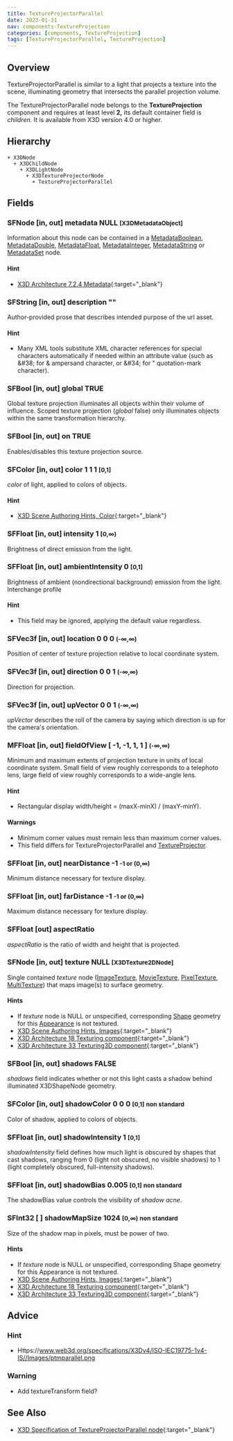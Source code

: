 ```yaml
---
title: TextureProjectorParallel
date: 2023-01-31
nav: components-TextureProjection
categories: [components, TextureProjection]
tags: [TextureProjectorParallel, TextureProjection]
---
```

<style>
.post h3 {
   word-spacing: 0.2em;
}
</style>

## Overview

TextureProjectorParallel is similar to a light that projects a texture into the scene, illuminating geometry that intersects the parallel projection volume.

The TextureProjectorParallel node belongs to the **TextureProjection** component and requires at least level **2,** its default container field is *children.* It is available from X3D version 4.0 or higher.

## Hierarchy

```
+ X3DNode
  + X3DChildNode
    + X3DLightNode
      + X3DTextureProjectorNode
        + TextureProjectorParallel
```

## Fields

### SFNode [in, out] **metadata** NULL <small>[X3DMetadataObject]</small>

Information about this node can be contained in a [MetadataBoolean](/x_ite/components/core/metadataboolean/), [MetadataDouble](/x_ite/components/core/metadatadouble/), [MetadataFloat](/x_ite/components/core/metadatafloat/), [MetadataInteger](/x_ite/components/core/metadatainteger/), [MetadataString](/x_ite/components/core/metadatastring/) or [MetadataSet](/x_ite/components/core/metadataset/) node.

#### Hint

- [X3D Architecture 7.2.4 Metadata](https://www.web3d.org/specifications/X3Dv4/ISO-IEC19775-1v4-IS//Part01/components/core.html#Metadata){:target="_blank"}

### SFString [in, out] **description** ""

Author-provided prose that describes intended purpose of the url asset.

#### Hint

- Many XML tools substitute XML character references for special characters automatically if needed within an attribute value (such as &amp;#38; for &amp; ampersand character, or &amp;#34; for " quotation-mark character).

### SFBool [in, out] **global** TRUE

Global texture projection illuminates all objects within their volume of influence. Scoped texture projection (*global* false) only illuminates objects within the same transformation hierarchy.

### SFBool [in, out] **on** TRUE

Enables/disables this texture projection source.

### SFColor [in, out] **color** 1 1 1 <small>[0,1]</small>

*color* of light, applied to colors of objects.

#### Hint

- [X3D Scene Authoring Hints, Color](https://www.web3d.org/x3d/content/examples/X3dSceneAuthoringHints.html#Color){:target="_blank"}

### SFFloat [in, out] **intensity** 1 <small>[0,∞)</small>

Brightness of direct emission from the light.

### SFFloat [in, out] **ambientIntensity** 0 <small>[0,1]</small>

Brightness of ambient (nondirectional background) emission from the light. Interchange profile

#### Hint

- This field may be ignored, applying the default value regardless.

### SFVec3f [in, out] **location** 0 0 0 <small>(-∞,∞)</small>

Position of center of texture projection relative to local coordinate system.

### SFVec3f [in, out] **direction** 0 0 1 <small>(-∞,∞)</small>

Direction for projection.

### SFVec3f [in, out] **upVector** 0 0 1 <small>(-∞,∞)</small>

*upVector* describes the roll of the camera by saying which direction is up for the camera's orientation.

### MFFloat [in, out] **fieldOfView** [ -1, -1, 1, 1 ] <small>(-∞,∞)</small>

Minimum and maximum extents of projection texture in units of local coordinate system. Small field of view roughly corresponds to a telephoto lens, large field of view roughly corresponds to a wide-angle lens.

#### Hint

- Rectangular display width/height = (maxX-minX) / (maxY-minY).

#### Warnings

- Minimum corner values must remain less than maximum corner values.
- This field differs for TextureProjectorParallel and [TextureProjector](/x_ite/components/textureprojection/textureprojector/).

### SFFloat [in, out] **nearDistance** -1 <small>-1 or (0,∞)</small>

Minimum distance necessary for texture display.

### SFFloat [in, out] **farDistance** -1 <small>-1 or (0,∞)</small>

Maximum distance necessary for texture display.

### SFFloat [out] **aspectRatio**

*aspectRatio* is the ratio of width and height that is projected.

### SFNode [in, out] **texture** NULL <small>[X3DTexture2DNode]</small>

Single contained *texture* node ([ImageTexture](/x_ite/components/texturing/imagetexture/), [MovieTexture](/x_ite/components/texturing/movietexture/), [PixelTexture](/x_ite/components/texturing/pixeltexture/), [MultiTexture](/x_ite/components/texturing/multitexture/)) that maps image(s) to surface geometry.

#### Hints

- If *texture* node is NULL or unspecified, corresponding [Shape](/x_ite/components/shape/shape/) geometry for this [Appearance](/x_ite/components/shape/appearance/) is not textured.
- [X3D Scene Authoring Hints, Images](https://www.web3d.org/x3d/content/examples/X3dSceneAuthoringHints.html#Images){:target="_blank"}
- [X3D Architecture 18 Texturing component](https://www.web3d.org/specifications/X3Dv4/ISO-IEC19775-1v4-IS//Part01/components/texturing.html){:target="_blank"}
- [X3D Architecture 33 Texturing3D component](https://www.web3d.org/specifications/X3Dv4/ISO-IEC19775-1v4-IS//Part01/components/texture3D.html){:target="_blank"}

### SFBool [in, out] **shadows** FALSE

*shadows* field indicates whether or not this light casts a shadow behind illuminated X3DShapeNode geometry.

### SFColor [in, out] **shadowColor** 0 0 0 <small>[0,1]</small> <small class="yellow">non standard</small>

Color of shadow, applied to colors of objects.

### SFFloat [in, out] **shadowIntensity** 1 <small>[0,1]</small>

*shadowIntensity* field defines how much light is obscured by shapes that cast shadows, ranging from 0 (light not obscured, no visible shadows) to 1 (light completely obscured, full-intensity shadows).

### SFFloat [in, out] **shadowBias** 0.005 <small>[0,1]</small> <small class="yellow">non standard</small>

The shadowBias value controls the visibility of *shadow acne*.

### SFInt32 [ ] **shadowMapSize** 1024 <small>[0,∞)</small> <small class="yellow">non standard</small>

Size of the shadow map in pixels, must be power of two.

#### Hints

- If *texture* node is NULL or unspecified, corresponding Shape geometry for this Appearance is not textured.
- [X3D Scene Authoring Hints, Images](https://www.web3d.org/x3d/content/examples/X3dSceneAuthoringHints.html#Images){:target="_blank"}
- [X3D Architecture 18 Texturing component](https://www.web3d.org/specifications/X3Dv4Draft/ISO-IEC19775-1v4-IS.proof//Part01/components/texturing.html){:target="_blank"}
- [X3D Architecture 33 Texturing3D component](https://www.web3d.org/specifications/X3Dv4Draft/ISO-IEC19775-1v4-IS.proof//Part01/components/texture3D.html){:target="_blank"}

## Advice

### Hint

- Https://www.web3d.org/specifications/X3Dv4/ISO-IEC19775-1v4-IS//Images/ptmparallel.png

### Warning

- Add textureTransform field?

## See Also

- [X3D Specification of TextureProjectorParallel node](https://www.web3d.org/documents/specifications/19775-1/V4.0/Part01/components/textureprojector.html#TextureProjectorParallel){:target="_blank"}
